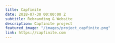 ```yaml
---
title: Capfinite
date: 2018-07-30 00:00:00 Z
subtitle: Rebranding & Website
description: Capfinite project
featured_image: "/images/project_capfinite.png"
link: https://capfinite.com
---
```


